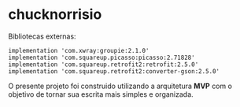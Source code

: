 # chucknorrisio
 Bibliotecas externas:
 ```
 implementation 'com.xwray:groupie:2.1.0'
 implementation 'com.squareup.picasso:picasso:2.71828'
 implementation 'com.squareup.retrofit2:retrofit:2.5.0'
 implementation 'com.squareup.retrofit2:converter-gson:2.5.0'
 ```
O presente projeto foi construido utilizando a arquitetura __MVP__ com o objetivo de tornar sua escrita mais simples e organizada. 
